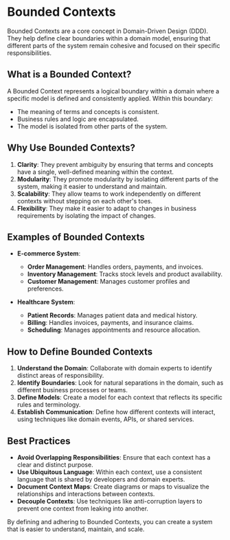 # Bounded Contexts

Bounded Contexts are a core concept in Domain-Driven Design (DDD). They help define clear boundaries within a domain model, ensuring that different parts of the system remain cohesive and focused on their specific responsibilities.

## What is a Bounded Context?

A Bounded Context represents a logical boundary within a domain where a specific model is defined and consistently applied. Within this boundary:
- The meaning of terms and concepts is consistent.
- Business rules and logic are encapsulated.
- The model is isolated from other parts of the system.

## Why Use Bounded Contexts?

1. **Clarity**: They prevent ambiguity by ensuring that terms and concepts have a single, well-defined meaning within the context.
2. **Modularity**: They promote modularity by isolating different parts of the system, making it easier to understand and maintain.
3. **Scalability**: They allow teams to work independently on different contexts without stepping on each other's toes.
4. **Flexibility**: They make it easier to adapt to changes in business requirements by isolating the impact of changes.

## Examples of Bounded Contexts

- **E-commerce System**:
  - **Order Management**: Handles orders, payments, and invoices.
  - **Inventory Management**: Tracks stock levels and product availability.
  - **Customer Management**: Manages customer profiles and preferences.

- **Healthcare System**:
  - **Patient Records**: Manages patient data and medical history.
  - **Billing**: Handles invoices, payments, and insurance claims.
  - **Scheduling**: Manages appointments and resource allocation.

## How to Define Bounded Contexts

1. **Understand the Domain**: Collaborate with domain experts to identify distinct areas of responsibility.
2. **Identify Boundaries**: Look for natural separations in the domain, such as different business processes or teams.
3. **Define Models**: Create a model for each context that reflects its specific rules and terminology.
4. **Establish Communication**: Define how different contexts will interact, using techniques like domain events, APIs, or shared services.

## Best Practices

- **Avoid Overlapping Responsibilities**: Ensure that each context has a clear and distinct purpose.
- **Use Ubiquitous Language**: Within each context, use a consistent language that is shared by developers and domain experts.
- **Document Context Maps**: Create diagrams or maps to visualize the relationships and interactions between contexts.
- **Decouple Contexts**: Use techniques like anti-corruption layers to prevent one context from leaking into another.

By defining and adhering to Bounded Contexts, you can create a system that is easier to understand, maintain, and scale.
